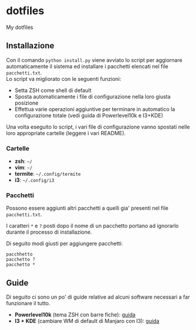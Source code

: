 # dotfiles

My dotfiles

## Installazione

Con il comando `python install.py` viene avviato lo script per aggiornare automaticamente il sistema ed installare i pacchetti elencati nel file `pacchetti.txt`.<br>
Lo script va migliorato con le seguenti funzioni:

- Setta ZSH come shell di default
- Sposta automaticamente i file di configurazione nella loro giusta posizione
- Effettua varie operazioni aggiuntive per terminare in automatico la configurazione totale (vedi guida di Powerlevel10k e I3+KDE)

Una volta eseguito lo script, i vari file di configurazione vanno spostati nelle loro appropriate cartelle (leggere i vari README).

### Cartelle

- **zsh**: `~/`
- **vim**: `~/`
- **termite**: `~/.config/termite`
- **i3**: `~/.config/i3`

### Pacchetti

Possono essere aggiunti altri pacchetti a quelli gia' presenti nel file `pacchetti.txt`.

I caratteri `*` e `?` posti dopo il nome di un pacchetto portano ad ignorarlo durante il processo di installazione.


Di seguito modi giusti per aggiungere pacchetti:

```
pacchhetto
pacchetto ?
pacchetto *
```

## Guide

Di seguito ci sono un po' di guide relative ad alcuni software necessari a far funzionare il tutto.

- **Powerlevel10k** (tema ZSH con barre fiche): [guida](https://github.com/romkatv/powerlevel10k#arch-linux)
- **I3 + KDE** (cambiare WM di default di Manjaro con I3): [guida](https://github.com/heckelson/i3-and-kde-plasma)
 
